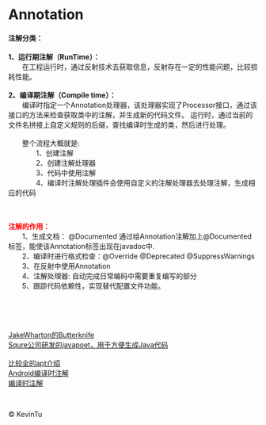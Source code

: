 # Annotation
#### 注解分类：
<b>1、运行期注解（RunTime）：</b><br/>
&emsp;&emsp;在工程运行时，通过反射技术去获取信息，反射存在一定的性能问题，比较损耗性能。<br/><br/>
<b>2、编译期注解（Compile time）：</b><br/>
&emsp;&emsp;编译时指定一个Annotation处理器，该处理器实现了Processor接口，通过该接口的方法来检查获取类中的注解，并生成新的代码文件。
运行时，通过当前的文件名拼接上自定义规则的后缀，查找编译时生成的类，然后进行处理。<br/>
<br/>
&emsp;&emsp;整个流程大概就是: <br/>
&emsp;&emsp;&emsp;&emsp;1、创建注解<br/>
&emsp;&emsp;&emsp;&emsp;2、创建注解处理器<br/>
&emsp;&emsp;&emsp;&emsp;3、代码中使用注解<br/>
&emsp;&emsp;&emsp;&emsp;4、编译时注解处理插件会使用自定义的注解处理器去处理注解，生成相应的代码<br/>
<br/>
<br/>

<b><font color=red>注解的作用：</font></b><br/>
&emsp;&emsp;1、生成文档： @Documented 通过给Annotation注解加上@Documented标签，能使该Annotation标签出现在javadoc中.<br/>
&emsp;&emsp;2、编译时进行格式检查：@Override @Deprecated @SuppressWarnings<br/>
&emsp;&emsp;3、在反射中使用Annotation<br/>
&emsp;&emsp;4、注解处理器: 自动完成日常编码中需要重复编写的部分<br/>
&emsp;&emsp;5、跟踪代码依赖性，实现替代配置文件功能。<br/>

<br/>
<br/>
<br/>

[JakeWharton的Butterknife](https://github.com/JakeWharton/butterknife) <br/>
[Squre公司研发的javapoet，用于方便生成Java代码](https://github.com/square/javapoet)<br/>
<br/>
[比较全的apt介绍](https://github.com/yangchong211/YCApt)<br/>
[Android编译时注解](https://www.jianshu.com/p/3052fa51ee95)<br/>
[编译时注解](https://blog.csdn.net/a153614131/article/details/53248571)<br/>

<br/>
 
&copy; KevinTu 